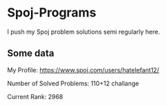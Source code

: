 # Spoj-Programs

I push my Spoj problem solutions semi regularly here.

## Some data

My Profile: https://www.spoj.com/users/hatelefant12/ 

Number of Solved Problems: 110+12 challange 

Current Rank: 2968

